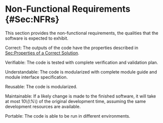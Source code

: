 # Non-Functional Requirements {#Sec:NFRs}

This section provides the non-functional requirements, the qualities that the software is expected to exhibit.

<div id="correct"></div>

Correct: The outputs of the code have the properties described in [Sec:Properties of a Correct Solution](./SecCorSolProps.md#Sec:CorSolProps).

<div id="verifiable"></div>

Verifiable: The code is tested with complete verification and validation plan.

<div id="understandable"></div>

Understandable: The code is modularized with complete module guide and module interface specification.

<div id="reusable"></div>

Reusable: The code is modularized.

<div id="maintainable"></div>

Maintainable: If a likely change is made to the finished software, it will take at most 10\\(\\%\\) of the original development time, assuming the same development resources are available.

<div id="portable"></div>

Portable: The code is able to be run in different environments.


